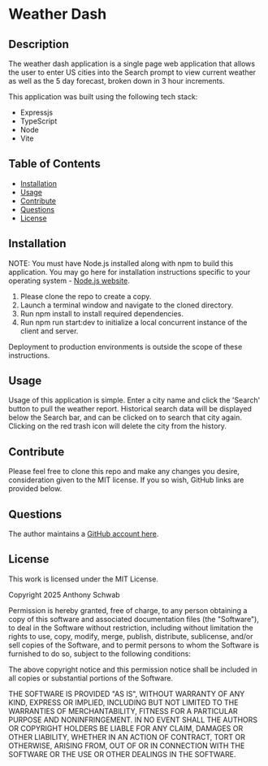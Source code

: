 # Weather Dash

## Description

The weather dash application is a single page web application that allows the user to enter US cities into the Search prompt to view current weather as well as the 5 day forecast, broken down in 3 hour increments.

This application was built using the following tech stack:
- Expressjs
- TypeScript
- Node
- Vite

## Table of Contents

- [Installation](#installation)
- [Usage](#usage)
- [Contribute](#contribute)
- [Questions](#questions)
- [License](#license)

## Installation

NOTE: You must have Node.js installed along with npm to build this application. You may go here for installation instructions specific to your operating system - [Node.js website](https://nodejs.org).
1. Please clone the repo to create a copy.
2. Launch a terminal window and navigate to the cloned directory.
3. Run npm install to install required dependencies.
4. Run npm run start:dev to initialize a local concurrent instance of the client and server.

Deployment to production environments is outside the scope of these instructions.

## Usage

Usage of this application is simple. Enter a city name and click the 'Search' button to pull the weather report.
Historical search data will be displayed below the Search bar, and can be clicked on to search that city again.
Clicking on the red trash icon will delete the city from the history.

## Contribute

Please feel free to clone this repo and make any changes you desire, consideration given to the MIT license. If you so wish, GitHub links are provided below.

## Questions

The author maintains a [GitHub account here](https://github.com/ant-codes-42).

## License

This work is licensed under the MIT License.

Copyright 2025 Anthony Schwab

Permission is hereby granted, free of charge, to any person obtaining a copy
of this software and associated documentation files (the "Software"), to deal
in the Software without restriction, including without limitation the rights
to use, copy, modify, merge, publish, distribute, sublicense, and/or sell
copies of the Software, and to permit persons to whom the Software is
furnished to do so, subject to the following conditions:

The above copyright notice and this permission notice shall be included in all
copies or substantial portions of the Software.

THE SOFTWARE IS PROVIDED "AS IS", WITHOUT WARRANTY OF ANY KIND,
EXPRESS OR IMPLIED, INCLUDING BUT NOT LIMITED TO THE WARRANTIES OF
MERCHANTABILITY, FITNESS FOR A PARTICULAR PURPOSE AND NONINFRINGEMENT.
IN NO EVENT SHALL THE AUTHORS OR COPYRIGHT HOLDERS BE LIABLE FOR ANY CLAIM,
DAMAGES OR OTHER LIABILITY, WHETHER IN AN ACTION OF CONTRACT, TORT OR
OTHERWISE, ARISING FROM, OUT OF OR IN CONNECTION WITH THE SOFTWARE OR THE USE
OR OTHER DEALINGS IN THE SOFTWARE.

